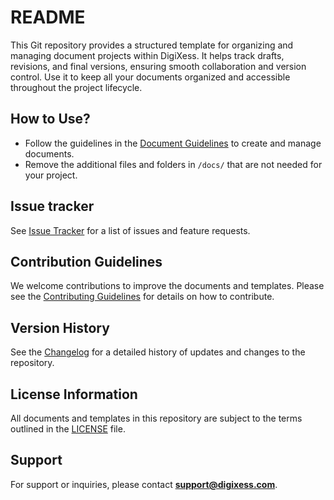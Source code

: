 # README

This Git repository provides a structured template for organizing and managing document projects within DigiXess. It helps track drafts, revisions, and final versions, ensuring smooth collaboration and version control. Use it to keep all your documents organized and accessible throughout the project lifecycle.

## How to Use?

- Follow the guidelines in the [Document Guidelines](/docs/document-guidelines.md "Document Guidelines") to create and manage documents.
- Remove the additional files and folders in `/docs/` that are not needed for your project.


## Issue tracker

See [Issue Tracker](https://github.com/DigiXess/documents-template/issues "GitHub Issues") for a list of issues and feature requests.

## Contribution Guidelines

We welcome contributions to improve the documents and templates. Please see the [Contributing Guidelines](/CONTRIBUTING.md "Contributing Guidelines") for details on how to contribute.

## Version History

See the [Changelog](/CHANGELOG.md "Changelog") for a detailed history of updates and changes to the repository.

## License Information

All documents and templates in this repository are subject to the terms outlined in the [LICENSE](/LICENSE.md "License") file.

## Support

For support or inquiries, please contact **[support@digixess.com](mailto:support@digixess.com)**.

